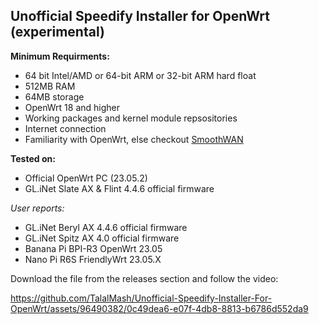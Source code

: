 ## Unofficial Speedify Installer for OpenWrt (experimental)
**Minimum Requirments:**

- 64 bit Intel/AMD or 64-bit ARM or 32-bit ARM hard float
- 512MB RAM
- 64MB storage
- OpenWrt 18 and higher
- Working packages and kernel module repsositories
- Internet connection
- Familiarity with OpenWrt, else checkout [SmoothWAN](https://smoothwan.com)

**Tested on:**

- Official OpenWrt PC (23.05.2)
- GL.iNet Slate AX & Flint 4.4.6 official firmware
  
*User reports:*
- GL.iNet Beryl AX 4.4.6 official firmware 
- GL.iNet Spitz AX 4.0 official firmware 
- Banana Pi BPI-R3 OpenWrt 23.05 
- Nano Pi R6S FriendlyWrt 23.05.X

Download the file from the releases section and follow the video:


https://github.com/TalalMash/Unofficial-Speedify-Installer-For-OpenWrt/assets/96490382/0c49dea6-e07f-4db8-8813-b6786d552da9

